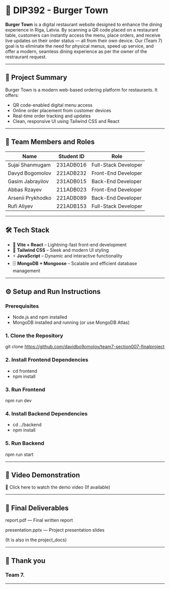 # 🍔 DIP392 - Burger Town

**Burger Town** is a digital restaurant website designed to enhance the dining experience in Riga, Latvia. By scanning a QR code placed on a restaurant table, customers can instantly access the menu, place orders, and receive live updates on their order status — all from their own device. Our (Team 7) goal is to eliminate the need for physical menus, speed up service, and offer a modern, seamless dining experience as per the owner of the restraurant request.

---

## 🧩 Project Summary

Burger Town is a modern web-based ordering platform for restaurants. It offers:
- QR code-enabled digital menu access
- Online order placement from customer devices
- Real-time order tracking and updates
- Clean, responsive UI using Tailwind CSS and React

---

## 👥 Team Members and Roles

| Name              | Student ID   | Role                 |
|-------------------|--------------|----------------------|
| Sujai Shanmugam   | 231ADB016    | Full-Stack Developer |
| Davyd Bogomolov   | 221ADB232    | Front-End Developer  |
| Gasim Jabrayilov  | 231ADB015    | Back-End Developer   |
| Abbas Rzayev      | 211ADB023    | Front-End Developer  |
| Arsenii Prykhodko | 221ADB089    | Back-End Developer   |
| Rufi Aliyev       | 221ADB153    | Full-Stack Developer |
 
 ---

## 🛠 Tech Stack

- 🚀 **Vite + React** – Lightning-fast front-end development
- 🎨 **Tailwind CSS** – Sleek and modern UI styling
- ⚡ **JavaScript** – Dynamic and interactive functionality
- 🗄️ **MongoDB + Mongoose** – Scalable and efficient database management

---

## ⚙️ Setup and Run Instructions

### Prerequisites
- Node.js and npm installed
- MongoDB installed and running (or use MongoDB Atlas)

### 1. Clone the Repository

git clone https://github.com/davidbo9omolov/team7-section007-finalproject

### 2. Install Frontend Dependencies

* cd frontend
* npm install

### 3. Run Frontend

npm run dev

### 4. Install Backend Dependencies

* cd ../backend
* npm install

### 5. Run Backend

npm run start

---

## 📼 Video Demonstration

🎥 Click here to watch the demo video (If available)

---

## 📄 Final Deliverables

report.pdf — Final written report

presentation.pptx — Project presentation slides

(It is also in the project_docs)

---

## 💐 Thank you

### Team 7.

---


